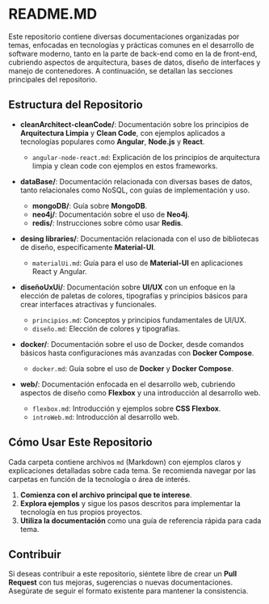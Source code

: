 # README.MD

Este repositorio contiene diversas documentaciones organizadas por temas, enfocadas en tecnologías y prácticas comunes en el desarrollo de software moderno, tanto en la parte de back-end como en la de front-end, cubriendo aspectos de arquitectura, bases de datos, diseño de interfaces y manejo de contenedores. A continuación, se detallan las secciones principales del repositorio.

## Estructura del Repositorio

- **cleanArchitect-cleanCode/**: Documentación sobre los principios de **Arquitectura Limpia** y **Clean Code**, con ejemplos aplicados a tecnologías populares como **Angular**, **Node.js** y **React**.
  - `angular-node-react.md`: Explicación de los principios de arquitectura limpia y clean code con ejemplos en estos frameworks.

- **dataBase/**: Documentación relacionada con diversas bases de datos, tanto relacionales como NoSQL, con guías de implementación y uso.
  - **mongoDB/**: Guía sobre **MongoDB**.
  - **neo4j/**: Documentación sobre el uso de **Neo4j**.
  - **redis/**: Instrucciones sobre cómo usar **Redis**.

- **desing libraries/**: Documentación relacionada con el uso de bibliotecas de diseño, específicamente **Material-UI**.
  - `materialUi.md`: Guía para el uso de **Material-UI** en aplicaciones React y Angular.

- **diseñoUxUi/**: Documentación sobre **UI/UX** con un enfoque en la elección de paletas de colores, tipografías y principios básicos para crear interfaces atractivas y funcionales.
  - `principios.md`: Conceptos y principios fundamentales de UI/UX.
  - `diseño.md`: Elección de colores y tipografías.

- **docker/**: Documentación sobre el uso de Docker, desde comandos básicos hasta configuraciones más avanzadas con **Docker Compose**.
  - `docker.md`: Guía sobre el uso de **Docker** y **Docker Compose**.

- **web/**: Documentación enfocada en el desarrollo web, cubriendo aspectos de diseño como **Flexbox** y una introducción al desarrollo web.
  - `flexbox.md`: Introducción y ejemplos sobre **CSS Flexbox**.
  - `introWeb.md`: Introducción al desarrollo web.

## Cómo Usar Este Repositorio

Cada carpeta contiene archivos `md` (Markdown) con ejemplos claros y explicaciones detalladas sobre cada tema. Se recomienda navegar por las carpetas en función de la tecnología o área de interés.

1. **Comienza con el archivo principal que te interese**.
2. **Explora ejemplos** y sigue los pasos descritos para implementar la tecnología en tus propios proyectos.
3. **Utiliza la documentación** como una guía de referencia rápida para cada tema.

## Contribuir

Si deseas contribuir a este repositorio, siéntete libre de crear un **Pull Request** con tus mejoras, sugerencias o nuevas documentaciones. Asegúrate de seguir el formato existente para mantener la consistencia.
